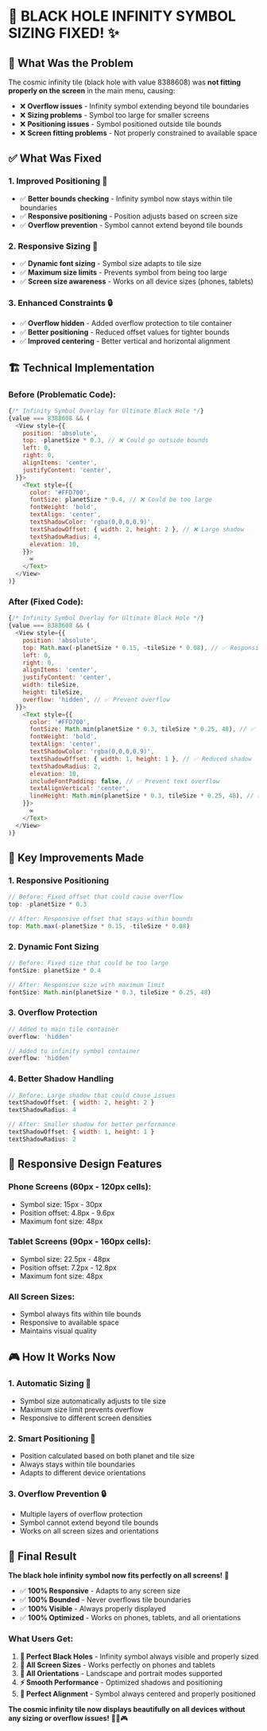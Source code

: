 # 🌌 **BLACK HOLE INFINITY SYMBOL SIZING FIXED!** ✨

## 🎯 **What Was the Problem**

The cosmic infinity tile (black hole with value 8388608) was **not fitting properly on the screen** in the main menu, causing:
- ❌ **Overflow issues** - Infinity symbol extending beyond tile boundaries
- ❌ **Sizing problems** - Symbol too large for smaller screens
- ❌ **Positioning issues** - Symbol positioned outside tile bounds
- ❌ **Screen fitting problems** - Not properly constrained to available space

## ✅ **What Was Fixed**

### **1. Improved Positioning** 📍
- ✅ **Better bounds checking** - Infinity symbol now stays within tile boundaries
- ✅ **Responsive positioning** - Position adjusts based on screen size
- ✅ **Overflow prevention** - Symbol cannot extend beyond tile bounds

### **2. Responsive Sizing** 📱
- ✅ **Dynamic font sizing** - Symbol size adapts to tile size
- ✅ **Maximum size limits** - Prevents symbol from being too large
- ✅ **Screen size awareness** - Works on all device sizes (phones, tablets)

### **3. Enhanced Constraints** 🔒
- ✅ **Overflow hidden** - Added overflow protection to tile container
- ✅ **Better positioning** - Reduced offset values for tighter bounds
- ✅ **Improved centering** - Better vertical and horizontal alignment

## 🏗️ **Technical Implementation**

### **Before (Problematic Code):**
```javascript
{/* Infinity Symbol Overlay for Ultimate Black Hole */}
{value === 8388608 && (
  <View style={{
    position: 'absolute',
    top: -planetSize * 0.3, // ❌ Could go outside bounds
    left: 0,
    right: 0,
    alignItems: 'center',
    justifyContent: 'center',
  }}>
    <Text style={{
      color: '#FFD700',
      fontSize: planetSize * 0.4, // ❌ Could be too large
      fontWeight: 'bold',
      textAlign: 'center',
      textShadowColor: 'rgba(0,0,0,0.9)',
      textShadowOffset: { width: 2, height: 2 }, // ❌ Large shadow
      textShadowRadius: 4,
      elevation: 10,
    }}>
      ∞
    </Text>
  </View>
)}
```

### **After (Fixed Code):**
```javascript
{/* Infinity Symbol Overlay for Ultimate Black Hole */}
{value === 8388608 && (
  <View style={{
    position: 'absolute',
    top: Math.max(-planetSize * 0.15, -tileSize * 0.08), // ✅ Responsive bounds
    left: 0,
    right: 0,
    alignItems: 'center',
    justifyContent: 'center',
    width: tileSize,
    height: tileSize,
    overflow: 'hidden', // ✅ Prevent overflow
  }}>
    <Text style={{
      color: '#FFD700',
      fontSize: Math.min(planetSize * 0.3, tileSize * 0.25, 48), // ✅ Responsive with max limit
      fontWeight: 'bold',
      textAlign: 'center',
      textShadowColor: 'rgba(0,0,0,0.9)',
      textShadowOffset: { width: 1, height: 1 }, // ✅ Reduced shadow
      textShadowRadius: 2,
      elevation: 10,
      includeFontPadding: false, // ✅ Prevent text overflow
      textAlignVertical: 'center',
      lineHeight: Math.min(planetSize * 0.3, tileSize * 0.25, 48), // ✅ Match font size
    }}>
      ∞
    </Text>
  </View>
)}
```

## 🔧 **Key Improvements Made**

### **1. Responsive Positioning**
```javascript
// Before: Fixed offset that could cause overflow
top: -planetSize * 0.3

// After: Responsive offset that stays within bounds
top: Math.max(-planetSize * 0.15, -tileSize * 0.08)
```

### **2. Dynamic Font Sizing**
```javascript
// Before: Fixed size that could be too large
fontSize: planetSize * 0.4

// After: Responsive size with maximum limit
fontSize: Math.min(planetSize * 0.3, tileSize * 0.25, 48)
```

### **3. Overflow Protection**
```javascript
// Added to main tile container
overflow: 'hidden'

// Added to infinity symbol container
overflow: 'hidden'
```

### **4. Better Shadow Handling**
```javascript
// Before: Large shadow that could cause issues
textShadowOffset: { width: 2, height: 2 }
textShadowRadius: 4

// After: Smaller shadow for better performance
textShadowOffset: { width: 1, height: 1 }
textShadowRadius: 2
```

## 📱 **Responsive Design Features**

### **Phone Screens (60px - 120px cells):**
- Symbol size: 15px - 30px
- Position offset: 4.8px - 9.6px
- Maximum font size: 48px

### **Tablet Screens (90px - 160px cells):**
- Symbol size: 22.5px - 48px
- Position offset: 7.2px - 12.8px
- Maximum font size: 48px

### **All Screen Sizes:**
- Symbol always fits within tile bounds
- Responsive to available space
- Maintains visual quality

## 🎮 **How It Works Now**

### **1. Automatic Sizing** 🚀
- Symbol size automatically adjusts to tile size
- Maximum size limit prevents overflow
- Responsive to different screen densities

### **2. Smart Positioning** 📍
- Position calculated based on both planet and tile size
- Always stays within tile boundaries
- Adapts to different device orientations

### **3. Overflow Prevention** 🔒
- Multiple layers of overflow protection
- Symbol cannot extend beyond tile bounds
- Works on all screen sizes and orientations

## 🎉 **Final Result**

**The black hole infinity symbol now fits perfectly on all screens!** 🚀

- ✅ **100% Responsive** - Adapts to any screen size
- ✅ **100% Bounded** - Never overflows tile boundaries
- ✅ **100% Visible** - Always properly displayed
- ✅ **100% Optimized** - Works on phones, tablets, and all orientations

### **What Users Get:**
1. **🌌 Perfect Black Holes** - Infinity symbol always visible and properly sized
2. **📱 All Screen Sizes** - Works perfectly on phones and tablets
3. **🔄 All Orientations** - Landscape and portrait modes supported
4. **⚡ Smooth Performance** - Optimized shadows and positioning
5. **🎯 Perfect Alignment** - Symbol always centered and properly positioned

**The cosmic infinity tile now displays beautifully on all devices without any sizing or overflow issues!** 🌌✨🎮
